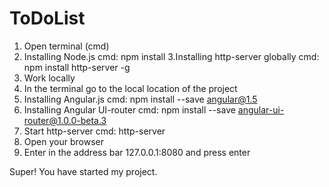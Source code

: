 # ToDoList
1. Open terminal (cmd)
2. Installing Node.js
    cmd: npm install
3.Installing http-server globally
    cmd: npm install http-server -g
4. Work locally
5. In the terminal go to the local location of the project
6. Installing Angular.js
    cmd: npm install --save angular@1.5
7. Installing Angular UI-router
    cmd: npm install --save angular-ui-router@1.0.0-beta.3
8. Start http-server
    cmd: http-server
9. Open your browser
10. Enter in the address bar 127.0.0.1:8080 and press enter

Super! You have started my project.
